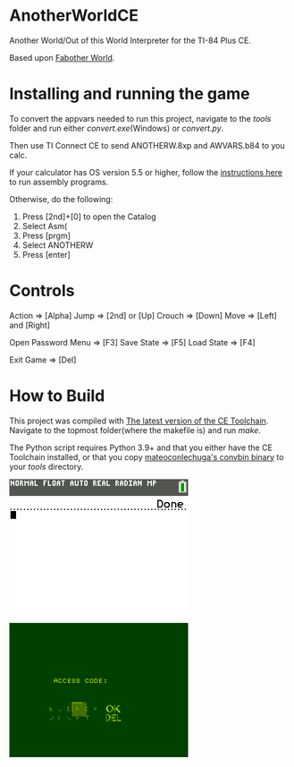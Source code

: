 # AnotherWorldCE

Another World/Out of this World Interpreter for the TI-84 Plus CE. 

Based upon [Fabother World](https://github.com/fabiensanglard/Another-World-Bytecode-Interpreter).

# Installing and running the game

To convert the appvars needed to run this project, navigate to the *tools* folder and run either *convert.exe*(Windows) or *convert.py*.

Then use TI Connect CE to send ANOTHERW.8xp and AWVARS.b84 to you calc. 

If your calculator has OS version 5.5 or higher, follow the [instructions here](https://yvantt.github.io/arTIfiCE/) to run assembly programs.

Otherwise, do the following: 
1. Press [2nd]+[0] to open the Catalog
2. Select Asm(
3. Press [prgm] 
4. Select ANOTHERW 
5. Press [enter] 

# Controls

Action => [Alpha]
Jump => [2nd] or [Up] 
Crouch => [Down] 
Move => [Left] and [Right]

Open Password Menu => [F3] 
Save State => [F5] 
Load State => [F4] 

Exit Game => [Del]

# How to Build

This project was compiled with [The latest version of the CE Toolchain](https://github.com/CE-Programming/toolchain/releases). Navigate to the topmost folder(where the makefile is) and run *make*.

The Python script requires Python 3.9+ and that you either have the CE Toolchain installed, or that you copy [mateoconlechuga's convbin binary](https://github.com/mateoconlechuga/convbin/releases) to your *tools* directory.

![Intro cinematic](https://raw.githubusercontent.com/Zaalan3/AnotherWorldCE/main/intro.png)

![Level 2](https://raw.githubusercontent.com/Zaalan3/AnotherWorldCE/main/level.png)
